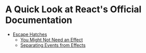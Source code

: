 # A Quick Look at React's Official Documentation

- [Escape Hatches](https://react.dev/learn/escape-hatches)
  - [You Might Not Need an Effect](https://react.dev/learn/you-might-not-need-an-effect)
  - [Separating Events from Effects](https://react.dev/learn/separating-events-from-effects)
